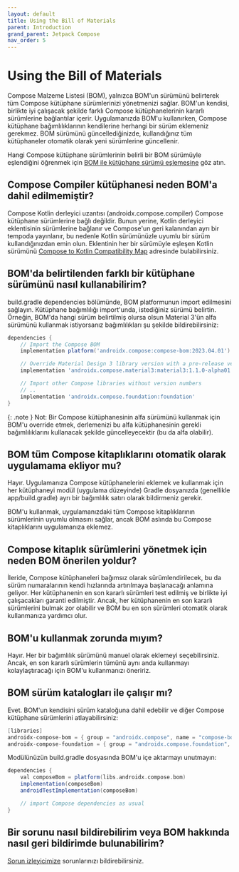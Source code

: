 ```yaml
---
layout: default
title: Using the Bill of Materials
parent: Introduction
grand_parent: Jetpack Compose
nav_order: 5
---
```


# Using the Bill of Materials
Compose Malzeme Listesi (BOM), yalnızca BOM'un sürümünü belirterek tüm Compose kütüphane sürümlerinizi yönetmenizi sağlar. BOM'un kendisi, birlikte iyi çalışacak şekilde farklı Compose kütüphanelerinin kararlı sürümlerine bağlantılar içerir. Uygulamanızda BOM'u kullanırken, Compose kütüphane bağımlılıklarının kendilerine herhangi bir sürüm eklemeniz gerekmez. BOM sürümünü güncellediğinizde, kullandığınız tüm kütüphaneler otomatik olarak yeni sürümlerine güncellenir.

Hangi Compose kütüphane sürümlerinin belirli bir BOM sürümüyle eşlendiğini öğrenmek için [BOM ile kütüphane sürümü eşlemesine](bom-to-library-version-mapping.md) göz atın.

## Compose Compiler kütüphanesi neden BOM'a dahil edilmemiştir?
Compose Kotlin derleyici uzantısı (androidx.compose.compiler) Compose kütüphane sürümlerine bağlı değildir. Bunun yerine, Kotlin derleyici eklentisinin sürümlerine bağlanır ve Compose'un geri kalanından ayrı bir tempoda yayınlanır, bu nedenle Kotlin sürümünüzle uyumlu bir sürüm kullandığınızdan emin olun. Eklentinin her bir sürümüyle eşleşen Kotlin sürümünü [Compose to Kotlin Compatibility Map](https://developer.android.com/jetpack/androidx/releases/compose-kotlin) adresinde bulabilirsiniz.

## BOM'da belirtilenden farklı bir kütüphane sürümünü nasıl kullanabilirim?
build.gradle dependencies bölümünde, BOM platformunun import edilmesini sağlayın. Kütüphane bağımlılığı import'unda, istediğiniz sürümü belirtin. Örneğin, BOM'da hangi sürüm belirtilmiş olursa olsun Material 3'ün alfa sürümünü kullanmak istiyorsanız bağımlılıkları şu şekilde bildirebilirsiniz:
```groovy
dependencies {
    // Import the Compose BOM
    implementation platform('androidx.compose:compose-bom:2023.04.01')

    // Override Material Design 3 library version with a pre-release version
    implementation 'androidx.compose.material3:material3:1.1.0-alpha01'

    // Import other Compose libraries without version numbers
    // ..
    implementation 'androidx.compose.foundation:foundation'
}
```

{: .note }
Not: Bir Compose kütüphanesinin alfa sürümünü kullanmak için BOM'u override etmek, derlemenizi bu alfa kütüphanesinin gerekli bağımlılıklarını kullanacak şekilde güncelleyecektir (bu da alfa olabilir).

## BOM tüm Compose kitaplıklarını otomatik olarak uygulamama ekliyor mu?
Hayır. Uygulamanıza Compose kütüphanelerini eklemek ve kullanmak için her kütüphaneyi modül (uygulama düzeyinde) Gradle dosyanızda (genellikle app/build.gradle) ayrı bir bağımlılık satırı olarak bildirmeniz gerekir.

BOM'u kullanmak, uygulamanızdaki tüm Compose kitaplıklarının sürümlerinin uyumlu olmasını sağlar, ancak BOM aslında bu Compose kitaplıklarını uygulamanıza eklemez.

## Compose kitaplık sürümlerini yönetmek için neden BOM önerilen yoldur?
İleride, Compose kütüphaneleri bağımsız olarak sürümlendirilecek, bu da sürüm numaralarının kendi hızlarında artırılmaya başlanacağı anlamına geliyor. Her kütüphanenin en son kararlı sürümleri test edilmiş ve birlikte iyi çalışacakları garanti edilmiştir. Ancak, her kütüphanenin en son kararlı sürümlerini bulmak zor olabilir ve BOM bu en son sürümleri otomatik olarak kullanmanıza yardımcı olur.

## BOM'u kullanmak zorunda mıyım?
Hayır. Her bir bağımlılık sürümünü manuel olarak eklemeyi seçebilirsiniz. Ancak, en son kararlı sürümlerin tümünü aynı anda kullanmayı kolaylaştıracağı için BOM'u kullanmanızı öneririz.

## BOM sürüm katalogları ile çalışır mı?

Evet. BOM'un kendisini sürüm kataloğuna dahil edebilir ve diğer Compose kütüphane sürümlerini atlayabilirsiniz:

```groovy
[libraries]
androidx-compose-bom = { group = "androidx.compose", name = "compose-bom", version.ref = "androidxComposeBom" }
androidx-compose-foundation = { group = "androidx.compose.foundation", name = "foundation" }

```
Modülünüzün build.gradle dosyasında BOM'u içe aktarmayı unutmayın:

```groovy
dependencies {
    val composeBom = platform(libs.androidx.compose.bom)
    implementation(composeBom)
    androidTestImplementation(composeBom)

    // import Compose dependencies as usual
}
```

## Bir sorunu nasıl bildirebilirim veya BOM hakkında nasıl geri bildirimde bulunabilirim?
[Sorun izleyicimize](https://issuetracker.google.com/issues/new?component=612128&template=1253476) sorunlarınızı bildirebilirsiniz.
